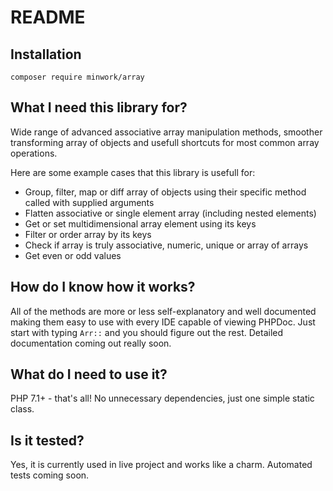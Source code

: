 # README
## Installation
`composer require minwork/array`
## What I need this library for?
Wide range of advanced associative array manipulation methods, smoother transforming array of objects and usefull shortcuts for most common array operations.

Here are some example cases that this library is usefull for:
- Group, filter, map or diff array of objects using their specific method called with supplied arguments  
- Flatten associative or single element array (including nested elements)
- Get or set multidimensional array element using its keys
- Filter or order array by its keys
- Check if array is truly associative, numeric, unique or array of arrays
- Get even or odd values

## How do I know how it works?
All of the methods are more or less self-explanatory and well documented making them easy to use with every IDE capable of viewing PHPDoc.
Just start with typing `Arr::` and you should figure out the rest.
Detailed documentation coming out really soon.

## What do I need to use it?
PHP 7.1+ - that's all! No unnecessary dependencies, just one simple static class.

## Is it tested?
Yes, it is currently used in live project and works like a charm. Automated tests coming soon.
